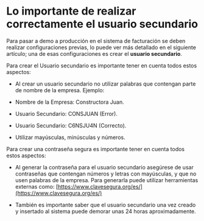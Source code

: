 # Lo importante de realizar correctamente el usuario secundario

Para pasar a demo a producción en el sistema de facturación se deben realizar configuraciones previas, lo puede ver más detallado en el siguiente artículo; una de esas configuraciones es crear el **usuario secundario**.

Para crear el Usuario secundario es importante tener en cuenta todos estos aspectos:

- Al crear un usuario secundario no utilizar palabras que contengan parte de nombre de la empresa.
Ejemplo:

- Nombre de la Empresa: Constructora Juan.
- Usuario Secundario: CONSJUAN (Error).
- Usuario Secundario: C6NSJU4N (Correcto).
- Utilizar mayúsculas, minúsculas y números.

Para crear una contraseña segura es importante tener en cuenta todos estos aspectos:

- Al generar la contraseña para el usuario secundario asegúrese de usar contraseñas que contengan números y letras con mayúsculas, y que no usen palabras de la empresa. Para generarla puede utilizar herramientas externas como: [https://www.clavesegura.org/es/](https://www.clavesegura.org/es/)

- También es importante saber que el usuario secundario una vez creado y insertado al sistema puede demorar unas 24 horas aproximadamente.
